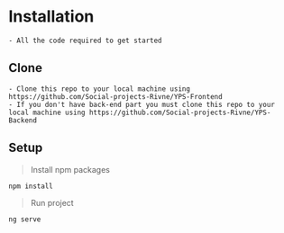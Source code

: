 # Installation
	- All the code required to get started

## Clone 
	- Clone this repo to your local machine using https://github.com/Social-projects-Rivne/YPS-Frontend
	- If you don't have back-end part you must clone this repo to your local machine using https://github.com/Social-projects-Rivne/YPS-Backend
  
## Setup
> Install npm packages

```
npm install
```
	
> Run project 
	
```
ng serve
```